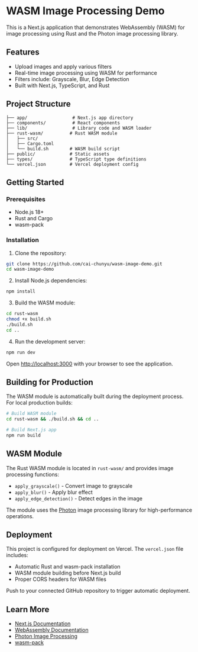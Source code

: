 # WASM Image Processing Demo

This is a Next.js application that demonstrates WebAssembly (WASM) for image processing using Rust and the Photon image processing library.

## Features

- Upload images and apply various filters
- Real-time image processing using WASM for performance
- Filters include: Grayscale, Blur, Edge Detection
- Built with Next.js, TypeScript, and Rust

## Project Structure

```
├── app/                 # Next.js app directory
├── components/          # React components
├── lib/                 # Library code and WASM loader
├── rust-wasm/          # Rust WASM module
│   ├── src/
│   ├── Cargo.toml
│   └── build.sh        # WASM build script
├── public/             # Static assets
├── types/              # TypeScript type definitions
└── vercel.json         # Vercel deployment config
```

## Getting Started

### Prerequisites

- Node.js 18+ 
- Rust and Cargo
- wasm-pack

### Installation

1. Clone the repository:
```bash
git clone https://github.com/cai-chunyu/wasm-image-demo.git
cd wasm-image-demo
```

2. Install Node.js dependencies:
```bash
npm install
```

3. Build the WASM module:
```bash
cd rust-wasm
chmod +x build.sh
./build.sh
cd ..
```

4. Run the development server:
```bash
npm run dev
```

Open [http://localhost:3000](http://localhost:3000) with your browser to see the application.

## Building for Production

The WASM module is automatically built during the deployment process. For local production builds:

```bash
# Build WASM module
cd rust-wasm && ./build.sh && cd ..

# Build Next.js app
npm run build
```

## WASM Module

The Rust WASM module is located in `rust-wasm/` and provides image processing functions:

- `apply_grayscale()` - Convert image to grayscale
- `apply_blur()` - Apply blur effect
- `apply_edge_detection()` - Detect edges in the image

The module uses the [Photon](https://silvia-odwyer.github.io/photon/) image processing library for high-performance operations.

## Deployment

This project is configured for deployment on Vercel. The `vercel.json` file includes:

- Automatic Rust and wasm-pack installation
- WASM module building before Next.js build
- Proper CORS headers for WASM files

Push to your connected GitHub repository to trigger automatic deployment.

## Learn More

- [Next.js Documentation](https://nextjs.org/docs)
- [WebAssembly Documentation](https://webassembly.org/)
- [Photon Image Processing](https://silvia-odwyer.github.io/photon/)
- [wasm-pack](https://rustwasm.github.io/wasm-pack/)